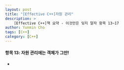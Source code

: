 ```yaml
---
layout: post
title: "[Effective C++]자원 관리"
description: >
    [Effective C++]책 요약 - 이것만은 잊지 말자 항목 13~17
author: Yunmin Cho
tags: [C++]
category: [C++]
---
```


#### __항목 13: 자원 관리에는 객체가 그만!__  
- 